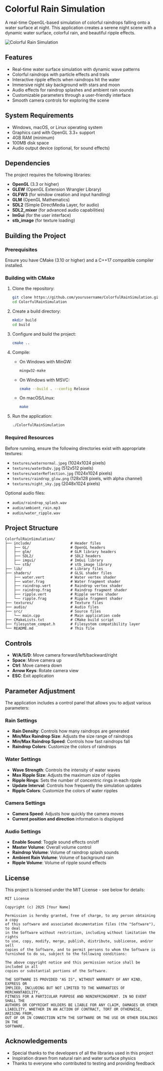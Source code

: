 # Colorful Rain Simulation

A real-time OpenGL-based simulation of colorful raindrops falling onto a water surface at night. This application creates a serene night scene with a dynamic water surface, colorful rain, and beautiful ripple effects.

![Colorful Rain Simulation](screenshots/preview.png)

## Features

- Real-time water surface simulation with dynamic wave patterns
- Colorful raindrops with particle effects and trails
- Interactive ripple effects when raindrops hit the water
- Immersive night sky background with stars and moon
- Audio effects for raindrop splashes and ambient rain sounds
- Customizable parameters through a user-friendly interface
- Smooth camera controls for exploring the scene

## System Requirements

- Windows, macOS, or Linux operating system
- Graphics card with OpenGL 3.3+ support
- 4GB RAM (minimum)
- 100MB disk space
- Audio output device (optional, for sound effects)

## Dependencies

The project requires the following libraries:

- **OpenGL** (3.3 or higher)
- **GLEW** (OpenGL Extension Wrangler Library)
- **GLFW3** (for window creation and input handling)
- **GLM** (OpenGL Mathematics)
- **SDL2** (Simple DirectMedia Layer, for audio)
- **SDL2_mixer** (for advanced audio capabilities)
- **ImGui** (for the user interface)
- **stb_image** (for texture loading)

## Building the Project

### Prerequisites

Ensure you have CMake (3.10 or higher) and a C++17 compatible compiler installed.

### Building with CMake

1. Clone the repository:
   ```bash
   git clone https://github.com/yourusername/ColorfulRainSimulation.git
   cd ColorfulRainSimulation
   ```

2. Create a build directory:
   ```bash
   mkdir build
   cd build
   ```

3. Configure and build the project:
   ```bash
   cmake ..
   ```

4. Compile:
   - On Windows with MinGW:
     ```bash
     mingw32-make
     ```
   - On Windows with MSVC:
     ```bash
     cmake --build . --config Release
     ```
   - On macOS/Linux:
     ```bash
     make
     ```

5. Run the application:
   ```bash
   ./ColorfulRainSimulation
   ```

### Required Resources

Before running, ensure the following directories exist with appropriate textures:

- `textures/waternormal.jpeg` (1024x1024 pixels)
- `textures/waterDuDv.jpg` (512x512 pixels)
- `textures/waterReflection.jpg` (1024x1024 pixels)
- `textures/raindrop_glow.png` (128x128 pixels, with alpha channel)
- `textures/night_sky.jpg` (2048x1024 pixels)

Optional audio files:
- `audio/raindrop_splash.wav`
- `audio/ambient_rain.mp3`
- `audio/water_ripple.wav`

## Project Structure

```
ColorfulRainSimulation/
├── include/                  # Header files
│   ├── GL/                   # OpenGL headers
│   ├── glm/                  # GLM library headers
│   ├── SDL2/                 # SDL2 headers
│   ├── imgui/                # ImGui library
│   └── stb/                  # stb_image library
├── lib/                      # Library files
├── shaders/                  # GLSL shader files
│   ├── water.vert            # Water vertex shader
│   ├── water.frag            # Water fragment shader
│   ├── raindrop.vert         # Raindrop vertex shader
│   ├── raindrop.frag         # Raindrop fragment shader
│   ├── ripple.vert           # Ripple vertex shader
│   └── ripple.frag           # Ripple fragment shader
├── textures/                 # Texture files
├── audio/                    # Audio files
├── src/                      # Source files
│   └── main.cpp              # Main application code
├── CMakeLists.txt            # CMake build script
├── filesystem_compat.h       # Filesystem compatibility layer
└── README.md                 # This file
```

## Controls

- **W/A/S/D**: Move camera forward/left/backward/right
- **Space**: Move camera up
- **Ctrl**: Move camera down
- **Arrow Keys**: Rotate camera view
- **ESC**: Exit application

## Parameter Adjustment

The application includes a control panel that allows you to adjust various parameters:

### Rain Settings
- **Rain Density**: Controls how many raindrops are generated
- **Min/Max Raindrop Size**: Adjusts the size range of raindrops
- **Min/Max Raindrop Speed**: Controls how fast raindrops fall
- **Raindrop Colors**: Customize the colors of raindrops

### Water Settings
- **Wave Strength**: Controls the intensity of water waves
- **Max Ripple Size**: Adjusts the maximum size of ripples
- **Ripple Rings**: Sets the number of concentric rings in each ripple
- **Update Interval**: Controls how frequently the simulation updates
- **Ripple Colors**: Customize the colors of water ripples

### Camera Settings
- **Camera Speed**: Adjusts how quickly the camera moves
- **Current position and direction** information is displayed

### Audio Settings
- **Enable Sound**: Toggle sound effects on/off
- **Master Volume**: Overall volume control
- **Raindrop Volume**: Volume of raindrop splash sounds
- **Ambient Rain Volume**: Volume of background rain
- **Ripple Volume**: Volume of ripple sound effects

## License

This project is licensed under the MIT License - see below for details:

```
MIT License

Copyright (c) 2025 [Your Name]

Permission is hereby granted, free of charge, to any person obtaining a copy
of this software and associated documentation files (the "Software"), to deal
in the Software without restriction, including without limitation the rights
to use, copy, modify, merge, publish, distribute, sublicense, and/or sell
copies of the Software, and to permit persons to whom the Software is
furnished to do so, subject to the following conditions:

The above copyright notice and this permission notice shall be included in all
copies or substantial portions of the Software.

THE SOFTWARE IS PROVIDED "AS IS", WITHOUT WARRANTY OF ANY KIND, EXPRESS OR
IMPLIED, INCLUDING BUT NOT LIMITED TO THE WARRANTIES OF MERCHANTABILITY,
FITNESS FOR A PARTICULAR PURPOSE AND NONINFRINGEMENT. IN NO EVENT SHALL THE
AUTHORS OR COPYRIGHT HOLDERS BE LIABLE FOR ANY CLAIM, DAMAGES OR OTHER
LIABILITY, WHETHER IN AN ACTION OF CONTRACT, TORT OR OTHERWISE, ARISING FROM,
OUT OF OR IN CONNECTION WITH THE SOFTWARE OR THE USE OR OTHER DEALINGS IN THE
SOFTWARE.
```

## Acknowledgements

- Special thanks to the developers of all the libraries used in this project
- Inspiration drawn from natural rain and water surface physics
- Thanks to everyone who contributed to testing and providing feedback
